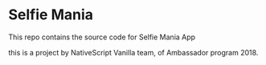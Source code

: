 # Selfie Mania

This repo contains the source code for Selfie Mania App

this is a project by NativeScript Vanilla team, of Ambassador
program 2018.
